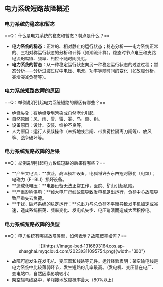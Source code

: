## 电力系统短路故障概述
### 电力系统的稳态和暂态
==Q：什么是电力系统的稳态和暂态？特点是什么？==

- **电力系统的稳态**：正常的、相对静止的运行状态；稳态分析——电力系统正常的、三相对称运行状态的分析和计算（如潮流计算）。稳态时节点电压和支路电流的幅值、频率、相位不随时间变化。
- **电力系统的暂态**：从一种稳定运行状态向另一种稳定运行状态的过渡过程；暂态分析——分析过渡过程中电压、电流、功率等随时间的变化（如故障分析、突增突减负荷等）。

### 电力系统短路故障的原因
==Q：举例说明引起电力系统短路的原因有哪些？==

- 绝缘失效：有绝缘受到污染或自然老化引起。
- 自然原因：风、雨、雪、雷、雾、鸟、兽、树。
- 设备原因：设计、安装、维护不良等。
- 人为原因：运行人员误操作（未拆地线合闸、带负荷拉隔离刀闸等）、放风筝、战争破坏等。

### 电力系统短路故障的后果
==Q：举例说明引起电力系统短路的后果有哪些？==

- **产生大电流：**发热，高温损坏设备，电弧将许多东西短时融化（电焊）；电磁力（F=BLI）损坏设备。
- **造成低电压：**电器设备无法正常工作，医院、矿山引起危险。
- **严重影响供电：**如大电厂母线故障导致发电机退出运行，负荷中心故障导致严重失去负荷。
- **干扰、破坏系统的稳定运行：**总出力与总负荷不平衡导致发电机加速或减速，造成系统振荡、频率变化、发电机失步、电压崩溃而造成大面积停电。

### 电力系统短路故障的类型
==Q：电力系统有哪些故障类型，如何表示？故障概率如何？==

<center>
![](https://image-bed-1316693164.cos.ap-shanghai.myqcloud.com/20230311095754.png){width="300"}
</center>

- 故障可能发生在发电机、变压器和线路等元件。运行经验表明：架空输电线是电力系统中比较薄弱环节，发生短路的几率最高。（发电机、变压器在电厂、变电站中，自然因素影响较小）
- 架空输电线路中，单相接地故障概率最大（80%以上）